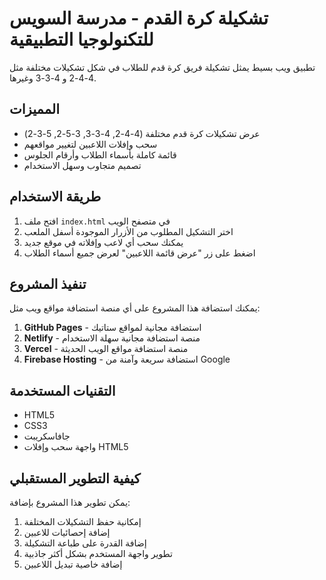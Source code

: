 # تشكيلة كرة القدم - مدرسة السويس للتكنولوجيا التطبيقية

تطبيق ويب بسيط يمثل تشكيلة فريق كرة قدم للطلاب في شكل تشكيلات مختلفة مثل 4-4-2 و 4-3-3 وغيرها.

## المميزات

- عرض تشكيلات كرة قدم مختلفة (4-4-2, 4-3-3, 3-5-2, 5-3-2)
- سحب وإفلات اللاعبين لتغيير مواقعهم
- قائمة كاملة بأسماء الطلاب وأرقام الجلوس
- تصميم متجاوب وسهل الاستخدام

## طريقة الاستخدام

1. افتح ملف `index.html` في متصفح الويب
2. اختر التشكيل المطلوب من الأزرار الموجودة أسفل الملعب
3. يمكنك سحب أي لاعب وإفلاته في موقع جديد
4. اضغط على زر "عرض قائمة اللاعبين" لعرض جميع أسماء الطلاب

## تنفيذ المشروع

يمكنك استضافة هذا المشروع على أي منصة استضافة مواقع ويب مثل:

1. **GitHub Pages** - استضافة مجانية لمواقع ستاتيك
2. **Netlify** - منصة استضافة مجانية سهلة الاستخدام
3. **Vercel** - منصة استضافة مواقع الويب الحديثة
4. **Firebase Hosting** - استضافة سريعة وآمنة من Google

## التقنيات المستخدمة

- HTML5
- CSS3
- جافاسكريبت
- واجهة سحب وإفلات HTML5

## كيفية التطوير المستقبلي

يمكن تطوير هذا المشروع بإضافة:

1. إمكانية حفظ التشكيلات المختلفة
2. إضافة إحصائيات للاعبين
3. إضافة القدرة على طباعة التشكيلة
4. تطوير واجهة المستخدم بشكل أكثر جاذبية
5. إضافة خاصية تبديل اللاعبين
